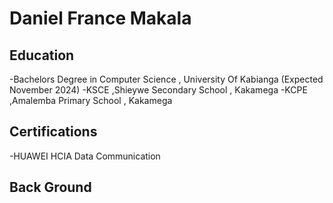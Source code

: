 # Daniel France Makala
## Education
-Bachelors Degree in Computer Science , University Of Kabianga (Expected November 2024)
-KSCE ,Shieywe Secondary School , Kakamega 
-KCPE ,Amalemba Primary School , Kakamega
## Certifications
-HUAWEI HCIA Data Communication 
## Back Ground
